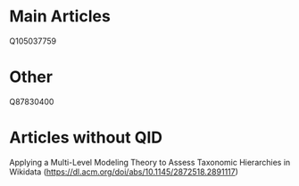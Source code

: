 # Main Articles
Q105037759

# Other
Q87830400

# Articles without QID
Applying a Multi-Level Modeling Theory to Assess Taxonomic Hierarchies in Wikidata (https://dl.acm.org/doi/abs/10.1145/2872518.2891117)